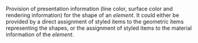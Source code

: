 ﻿Provision of presentation information (line color, surface color and rendering information) for the shape of an _element_. It could either be provided by a direct assignment of styled items to the geometric items representing the shapes, or the assignment of styled items to the material information of the _element_.